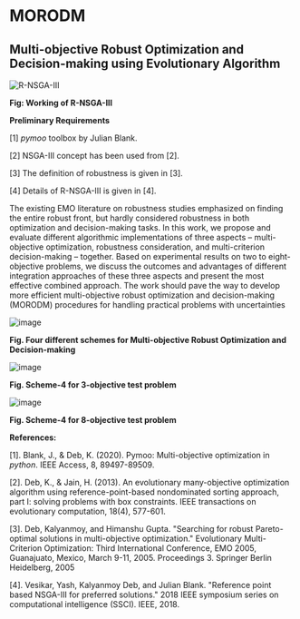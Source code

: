 # MORODM
## Multi-objective Robust Optimization and Decision-making using Evolutionary Algorithm

![R-NSGA-III](https://github.com/deepanshuIITM/MORODM/assets/137225940/9004e11b-f8c1-41ee-84ab-c5df11a07198)

**Fig: Working of R-NSGA-III**


**Preliminary Requirements**

[1] _pymoo_ toolbox by Julian Blank.

[2] NSGA-III concept has been used from [2].

[3] The definition of robustness is given in [3].

[4] Details of R-NSGA-III is given in [4].

The existing EMO literature on robustness studies emphasized on finding the entire robust front, 
but hardly considered robustness in both optimization and decision-making tasks. In this work, 
we propose and evaluate different algorithmic implementations of three aspects – multi-objective 
optimization, robustness consideration, and multi-criterion decision-making – together. Based on 
experimental results on two to eight-objective problems, we discuss the outcomes and advantages of 
different integration approaches of these three aspects and present the most effective combined approach. 
The work should pave the way to develop more efficient multi-objective robust optimization and 
decision-making (MORODM) procedures for handling practical problems with uncertainties



![image](https://github.com/deepanshuIITM/MORODM/assets/137225940/a6b70478-b5fe-49b8-ae2b-4171e58dd96d)


**Fig. Four different schemes for Multi-objective Robust Optimization and Decision-making**


![image](https://github.com/deepanshuIITM/MORODM/assets/137225940/3014226a-ce5b-48f5-b285-285315902056)


**Fig. Scheme-4 for 3-objective test problem**

![image](https://github.com/deepanshuIITM/MORODM/assets/137225940/79a1d45b-c9f5-4312-a54b-3111d53215f3)


**Fig. Scheme-4 for 8-objective test problem**


**References:**

[1]. Blank, J., & Deb, K. (2020). Pymoo: Multi-objective optimization in _python_. IEEE Access, 8, 89497-89509.

[2]. Deb, K., & Jain, H. (2013). An evolutionary many-objective optimization algorithm using reference-point-based nondominated sorting approach, part I: solving problems with box constraints. IEEE transactions on evolutionary computation, 18(4), 577-601.

[3]. Deb, Kalyanmoy, and Himanshu Gupta. "Searching for robust Pareto-optimal solutions in multi-objective optimization." Evolutionary Multi-Criterion Optimization: Third International Conference, EMO 2005, Guanajuato, Mexico, March 9-11, 2005. Proceedings 3. Springer Berlin Heidelberg, 2005

[4]. Vesikar, Yash, Kalyanmoy Deb, and Julian Blank. "Reference point based NSGA-III for preferred solutions." 2018 IEEE symposium series on computational intelligence (SSCI). IEEE, 2018.
